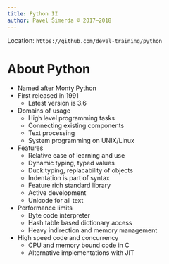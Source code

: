 ```yaml
---
title: Python II
author: Pavel Šimerda © 2017–2018
---
```


Location: `https://github.com/devel-training/python`

# About Python

  * Named after Monty Python
  * First released in 1991
      - Latest version is 3.6
  * Domains of usage
      - High level programming tasks
      - Connecting existing components
      - Text processing
      - System programming on UNIX/Linux
  * Features
      - Relative ease of learning and use
      - Dynamic typing, typed values
      - Duck typing, replacability of objects
      - Indentation is part of syntax
      - Feature rich standard library
      - Active development
      - Unicode for all text
  * Performance limits
      - Byte code interpreter
      - Hash table based dictionary access
      - Heavy indirection and memory management
  * High speed code and concurrency
      - CPU and memory bound code in C
      - Alternative implementations with JIT
